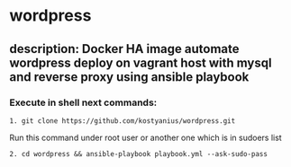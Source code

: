 # wordpress
## description: Docker HA image automate wordpress deploy on vagrant host with mysql and reverse proxy using ansible playbook 

### Execute in shell next commands:
```
1. git clone https://github.com/kostyanius/wordpress.git             
```
Run this command under root user or another one which is in sudoers list
```
2. cd wordpress && ansible-playbook playbook.yml --ask-sudo-pass        		 
```
